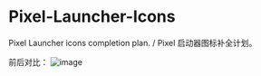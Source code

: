 # Pixel-Launcher-Icons
Pixel Launcher icons completion plan. / Pixel 启动器图标补全计划。

前后对比：
![image](https://github.com/elliana-wt/Pixel-Launcher-Icons/blob/main/otherimg/launcher.jpg)
